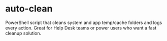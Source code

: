 # auto-clean
PowerShell script that cleans system and app temp/cache folders and logs every action. Great for Help Desk teams or power users who want a fast cleanup solution.
